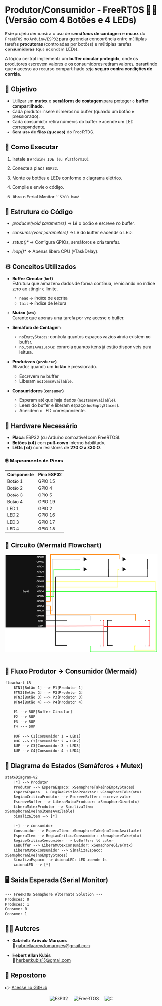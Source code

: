 # Produtor/Consumidor - FreeRTOS ⛓️‍💥 (Versão com 4 Botões e 4 LEDs)

 Este projeto demonstra o uso de **semáforos de contagem** e **mutex** do `FreeRTOS` no `Arduino/ESP32` para gerenciar concorrência entre múltiplas tarefas **produtoras** (controladas por botões) e múltiplas tarefas **consumidoras** (que acendem LEDs).
 
 A lógica central implementa um **buffer circular protegido**, onde os produtores escrevem valores e os consumidores retiram valores, garantindo que o acesso ao recurso compartilhado seja **seguro contra condições de corrida**.

## 📌 Objetivo
- Utilizar um **mutex** e **semáforos de contagem** para proteger o **buffer compartilhado**.  
- Cada produtor insere números no buffer (quando um botão é pressionado).  
- Cada consumidor retira números do buffer e acende um LED correspondente.  
- **Sem uso de filas (queues)** do FreeRTOS.


## 🚀 Como Executar

1. Instale a `Arduino IDE (ou PlatformIO)`.

2. Conecte a placa `ESP32`.

3. Monte os botões e LEDs conforme o diagrama elétrico.

4. Compile e envie o código.

5. Abra o Serial Monitor `115200 baud`.

## 📂 Estrutura do Código

- *producer(void *parameters)** → Lê o botão e escreve no buffer.

- *consumer(void *parameters)** → Lê do buffer e acende o LED.

- *setup()** → Configura GPIOs, semáforos e cria tarefas.

- *loop()** → Apenas libera CPU (vTaskDelay).

## ⚙️ Conceitos Utilizados
- **Buffer Circular (`buf`)**  
  Estrutura que armazena dados de forma contínua, reiniciando no índice zero ao atingir o limite.  
  - `head` → índice de escrita  
  - `tail` → índice de leitura  

- **Mutex (`mtx`)**  
  Garante que apenas uma tarefa por vez acesse o buffer.  

- **Semáforo de Contagem**  
  - `noEmptyStaces`: controla quantos espaços vazios ainda existem no buffer.  
  - `noItemsAvailable`: controla quantos itens já estão disponíveis para leitura.  

- **Produtores (`producer`)**  
  Ativados quando um **botão** é pressionado.  
  - Escrevem no buffer.  
  - Liberam `noItemsAvailable`.  

- **Consumidores (`consumer`)**  
  - Esperam até que haja dados (`noItemsAvailable`).  
  - Leem do buffer e liberam espaço (`noEmptyStaces`).  
  - Acendem o LED correspondente.  


## 🔧 Hardware Necessário
- **Placa**: ESP32 (ou Arduino compatível com FreeRTOS).  
- **Botões (x4)** com **pull-down** interno habilitado.  
- **LEDs (x4)** com resistores de **220 Ω a 330 Ω**.  

### 🖲️ Mapeamento de Pinos

| Componente | Pino ESP32 |
|------------|------------|
| Botão 1    | GPIO 15    |
| Botão 2    | GPIO 4     |
| Botão 3    | GPIO 5     |
| Botão 4    | GPIO 19    |
| LED 1      | GPIO 2     |
| LED 2      | GPIO 16    |
| LED 3      | GPIO 17    |
| LED 4      | GPIO 18    |


## 🔌 Circuito (Mermaid Flowchart)

<p align="center">
  <img src="https://github.com/2005HAK/STR/blob/master/producerConsumerActivity/producerConsumer/EsquematicoProdutorComsumidor.png" alt="Esquemático produtor consumidor" width="720"/>
  &nbsp;&nbsp;&nbsp;
</p>

## 📜 Fluxo Produtor → Consumidor (Mermaid)

```mermaid
flowchart LR
    BTN1[Botão 1] --> P1[Produtor 1]
    BTN2[Botão 2] --> P2[Produtor 2]
    BTN3[Botão 3] --> P3[Produtor 3]
    BTN4[Botão 4] --> P4[Produtor 4]

    P1 --> BUF[Buffer Circular]
    P2 --> BUF
    P3 --> BUF
    P4 --> BUF

    BUF --> C1[Consumidor 1 → LED1]
    BUF --> C2[Consumidor 2 → LED2]
    BUF --> C3[Consumidor 3 → LED3]
    BUF --> C4[Consumidor 4 → LED4]
```
## 🔄 Diagrama de Estados (Semáforos + Mutex)

```mermaid
stateDiagram-v2
    [*] --> Produtor
    Produtor --> EsperaEspaco: xSemaphoreTake(noEmptyStaces)
    EsperaEspaco --> RegiaoCriticaProdutor: xSemaphoreTake(mtx)
    RegiaoCriticaProdutor --> EscreveBuffer: escreve valor
    EscreveBuffer --> LiberaMutexProdutor: xSemaphoreGive(mtx)
    LiberaMutexProdutor --> SinalizaItem: xSemaphoreGive(noItemsAvailable)
    SinalizaItem --> [*]

    [*] --> Consumidor
    Consumidor --> EsperaItem: xSemaphoreTake(noItemsAvailable)
    EsperaItem --> RegiaoCriticaConsumidor: xSemaphoreTake(mtx)
    RegiaoCriticaConsumidor --> LeBuffer: lê valor
    LeBuffer --> LiberaMutexConsumidor: xSemaphoreGive(mtx)
    LiberaMutexConsumidor --> SinalizaEspaco: xSemaphoreGive(noEmptyStaces)
    SinalizaEspaco --> AcionaLED: LED acende 1s
    AcionaLED --> [*]
```
## 🖥️ Saída Esperada (Serial Monitor)
```
--- FreeRTOS Semaphore Alternate Solution ---
Produces: 0
Produces: 1
Consume: 0
Consume: 1
```
## 👩‍💻 Autores

  - **Gabriella Arévalo Marques**  
    📧 [gabriellaarevalomarques@gmail.com](mailto:gabriellaarevalomarques@gmail.com)

  - **Hebert Allan Kubis**  
    📧 [herbertkubis15@gmail.com](mailto:herbertkubis15@gmail.com)

## 🔗 Repositório

👉 [Acesse no GitHub](https://github.com/2005HAK/STR.git) 
<p align="center">
  <!-- ESP32 -->
  <img src="https://avatars.githubusercontent.com/u/64278475?s=280&v=4" alt="ESP32" width="35"/>
  &nbsp;&nbsp;&nbsp;
    <!-- FreeRTOS -->
  <img src="https://miro.medium.com/v2/resize:fit:1400/1*kKOI5rbDyooILE3yL1ipkA.png" alt="FreeRTOS" width="70"/>
  &nbsp;&nbsp;&nbsp;
  <!-- C Language -->
  <img src="https://upload.wikimedia.org/wikipedia/commons/1/19/C_Logo.png" alt="C" width="30"/>
</p>


